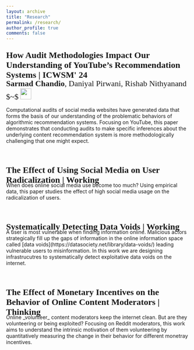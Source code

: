 ```yaml
---
layout: archive
title: "Research"
permalink: /research/
author_profile: true
comments: false
---
```


<!-- YouTube Methods -->
<p style="margin-bottom:-25px; font-size:24px; font-family:Forum; font-weight:bold;">How Audit Methodologies Impact Our Understanding of YouTube’s Recommendation Systems | ICWSM' 24</p>
<p style="margin-bottom:10px; font-size:22px; font-family:Forum">
<strong>Sarmad Chandio</strong>, Daniyal Pirwani, Rishab Nithyanand $~$ 
  <a href="https://ojs.aaai.org/index.php/ICWSM/article/view/31311"><img src="https://raw.githubusercontent.com/FortAwesome/Font-Awesome/6.x/svgs/regular/file-pdf.svg" width="30" height="30" ></a> 
</p> 

Computational audits of social media websites have generated data that forms the basis of our understanding of the problematic behaviors of algorithmic recommendation systems. Focusing on YouTube, this paper demonstrates that conducting audits to make specific inferences about the underlying content recommendation system is more methodologically challenging that one might expect. 
<br/> <br/> <br/>


<!-- YouTube User Radicationzation -->
<p style="margin-bottom:-25px; font-size:24px; font-family:Forum; font-weight:bold;"> The Effect of Using Social Media on User Radicalization | Working</p>
<br/>
When does online social media use become too much? Using empirical data, this paper studies the effect of high social media usage on the radicalization of users.
<br/> <br/> <br/>



<!-- Data Voids -->
<p style="margin-bottom:-25px; font-size:24px; font-family:Forum; font-weight:bold;"> Systematically Detecting Data Voids | Working</p>
<br/>
A user is most vulnerable when finding information online. Malicious actors strategically fill up the gaps of information in the online information space called [data voids](https://datasociety.net/library/data-voids/) leading vulnerable users to misinformation. In this work we are designing infrastrucutres to systematically detect exploitative data voids on the internet.
<br/> <br/> <br/>


<!-- Online Volunteer Moderators -->
<p style="margin-bottom:-25px; font-size:24px; font-family:Forum; font-weight:bold;"> The Effect of Monetary Incentives on the Behavior of Online Content Moderators | Thinking</p>
<br/>
Online _volunteer_ content moderators keep the internet clean. But are they volunteering or being exploited? Focusing on Reddit moderators, this work aims to understand the intrinsic motivation of them volunteering by quantitatively measuring the change in their behavior for different monetray incentives.
<br/> <br/> <br/>

